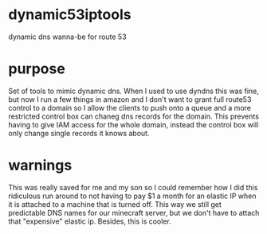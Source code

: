 # dynamic53iptools
dynamic dns wanna-be for route 53

# purpose
Set of tools to mimic dynamic dns.
When I used to use dyndns this was fine, but now I run a few things in amazon and I don't want to grant full route53 control to a domain
so I allow the clients to push onto a queue and a more restricted control box can chaneg dns records for the domain.  This prevents 
having to give IAM access for the whole domain, instead the control box will only change single records it knows about.

# warnings
This was really saved for me and my son so I could remember how I did this ridiculous run around to not having to pay $1 a month for an elastic IP when
it is attached to a machine that is turned off.  This way we still get predictable DNS names for our minecraft server, but we don't have to attach
that "expensive" elastic ip. Besides, this is cooler.
